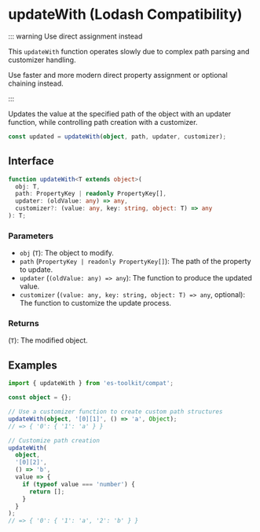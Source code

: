 # updateWith (Lodash Compatibility)

::: warning Use direct assignment instead

This `updateWith` function operates slowly due to complex path parsing and customizer handling.

Use faster and more modern direct property assignment or optional chaining instead.

:::

Updates the value at the specified path of the object with an updater function, while controlling path creation with a customizer.

```typescript
const updated = updateWith(object, path, updater, customizer);
```

## Interface

```typescript
function updateWith<T extends object>(
  obj: T,
  path: PropertyKey | readonly PropertyKey[],
  updater: (oldValue: any) => any,
  customizer?: (value: any, key: string, object: T) => any
): T;
```

### Parameters

- `obj` (`T`): The object to modify.
- `path` (`PropertyKey | readonly PropertyKey[]`): The path of the property to update.
- `updater` (`(oldValue: any) => any`): The function to produce the updated value.
- `customizer` (`(value: any, key: string, object: T) => any`, optional): The function to customize the update process.

### Returns

(`T`): The modified object.

## Examples

```typescript
import { updateWith } from 'es-toolkit/compat';

const object = {};

// Use a customizer function to create custom path structures
updateWith(object, '[0][1]', () => 'a', Object);
// => { '0': { '1': 'a' } }

// Customize path creation
updateWith(
  object,
  '[0][2]',
  () => 'b',
  value => {
    if (typeof value === 'number') {
      return [];
    }
  }
);
// => { '0': { '1': 'a', '2': 'b' } }
```
